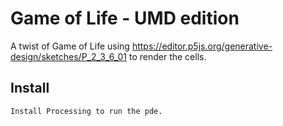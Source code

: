 # Game of Life - UMD edition

A twist of Game of Life using https://editor.p5js.org/generative-design/sketches/P_2_3_6_01 to render the cells.

## Install

    Install Processing to run the pde.


